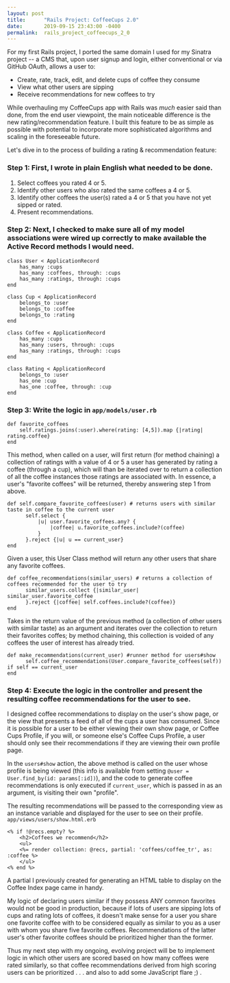 ```yaml
---
layout: post
title:      "Rails Project: CoffeeCups 2.0"
date:       2019-09-15 23:43:00 -0400
permalink:  rails_project_coffeecups_2_0
---
```



For my first Rails project, I ported the same domain I used for my Sinatra project -- a CMS that, upon user signup and login, either conventional or via GitHub OAuth, allows a user to:
* Create, rate, track, edit, and delete cups of coffee they consume
* View what other users are sipping
* Receive recommendations for new coffees to try

While overhauling my CoffeeCups app with Rails was *much* easier said than done, from the end user viewpoint, the main noticeable difference is the new rating/recommendation feature. I built this feature to be as simple as possible with potential to incorporate more sophisticated algorithms and scaling in the foreseeable future.

Let's dive in to the process of building a rating & recommendation feature:

### Step 1: First, I wrote in plain English what needed to be done.

1. Select coffees you rated 4 or 5.
2. Identify other users who also rated the same coffees a 4 or 5.
3. Identify other coffees the user(s) rated a 4 or 5 that you have not yet sipped or rated.
4. Present recommendations.

### Step 2: Next, I checked to make sure all of my model associations were wired up correctly to make available the Active Record methods I would need.

```
class User < ApplicationRecord
    has_many :cups
    has_many :coffees, through: :cups
    has_many :ratings, through: :cups
end
	
class Cup < ApplicationRecord
    belongs_to :user
    belongs_to :coffee
    belongs_to :rating
end
	
class Coffee < ApplicationRecord
    has_many :cups
    has_many :users, through: :cups
    has_many :ratings, through: :cups
end

class Rating < ApplicationRecord
    belongs_to :user
    has_one :cup
    has_one :coffee, through: :cup
end
```

### Step 3: Write the logic in `app/models/user.rb`

```
def favorite_coffees
    self.ratings.joins(:user).where(rating: [4,5]).map {|rating| rating.coffee}
end
```
This method, when called on a user, will first return (for method chaining) a collection of ratings with a value of 4 or 5 a user has generated by rating a coffee (through a cup), which will than be iterated over to return a collection of all the coffee instances those ratings are associated with. In essence, a user's "favorite coffees" will be returned, thereby answering step 1 from above.

```
def self.compare_favorite_coffees(user) # returns users with similar taste in coffee to the current user
      self.select {
          |u| user.favorite_coffees.any? {
              |coffee| u.favorite_coffees.include?(coffee)
          }
      }.reject {|u| u == current_user}
end
```
Given a user, this User Class method will return any other users that share any favorite coffees.

```
def coffee_recommendations(similar_users) # returns a collection of coffees recommended for the user to try
      similar_users.collect {|similar_user| similar_user.favorite_coffee
      }.reject {|coffee| self.coffees.include?(coffee)}    
end
```
Takes in the return value of the previous method (a collection of other users with similar taste) as an argument and iterates over the collection to return their favorites coffes; by method chaining, this collection is voided of any coffees the user of interest has already tried.

```
def make_recommendations(current_user) #runner method for users#show
      self.coffee_recommendations(User.compare_favorite_coffees(self)) if self == current_user
end
```

### Step 4: Execute the logic in the controller and present the resulting coffee recommendations for the user to see.

I designed coffee recommendations to display on the user's show page, or the view that presents a feed of all of the cups a user has consumed. Since it is possible for a user to be either viewing their own show page, or Coffee Cups Profile, if you will, or someone else's Coffee Cups Profile, a user should only see their recommendations if they are viewing their own profile page.

In the `users#show` action, the above method is called on the user whose profile is being viewed (this info is available from setting `@user = User.find_by(id: params[:id])`), and the code to generate coffee recommendations is only executed if `current_user`, which is passed in as an argument, is visiting their own "profile".

The resulting recommendations will be passed to the corresponding view as an instance variable and displayed for the user to see on their profile.
`app/views/users/show.html.erb`
```
<% if !@recs.empty? %>
    <h2>Coffees we recommend</h2>
    <ul>
    <%= render collection: @recs, partial: 'coffees/coffee_tr', as: :coffee %>
    </ul>
<% end %>
```
A partial I previously created for generating an HTML table to display on the Coffee Index page came in handy.

My logic of declaring users similar if they possess ANY common favorites would not be good in production, because if lots of users are sipping lots of cups and rating lots of coffees, it doesn't make sense for a user you share one favorite coffee with to be considered equally as similar to you as a user with whom you share five favorite coffees. Recommendations of the latter user's other favorite coffees should be prioritized higher than the former.

Thus my next step with my ongoing, evolving project will be to implement logic in which other users are scored based on how many coffees were rated similarly, so that coffee recommendations derived from high scoring users can be prioritized . . . and also to add some JavaScript flare ;) .



 
